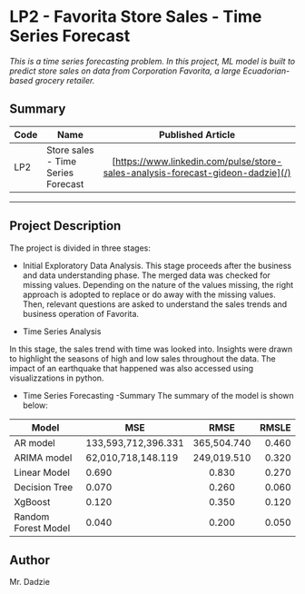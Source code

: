 # LP2 - Favorita Store Sales - Time Series Forecast
*This is a time series forecasting problem. In this project,  ML model is built to predict store sales on data from Corporation Favorita, a large Ecuadorian-based grocery retailer.*

## Summary
| Code      | Name        | Published Article |  
|-----------|-------------|:-------------:|
| LP2       | Store sales - Time Series Forecast    |  [https://www.linkedin.com/pulse/store-sales-analysis-forecast-gideon-dadzie](/) | 
--------------------------------------------------

## Project Description
The project is divided in three stages: 
*	Initial Exploratory Data Analysis.
This stage proceeds after the business and data understanding phase. The merged data was checked for missing values. Depending on the nature of the values missing, the right approach is adopted to replace or do away with the missing values. Then, relevant questions are asked to understand the sales trends and business operation of Favorita.


* Time Series Analysis

In this stage, the sales trend with time was looked into. Insights were drawn to highlight the seasons of high  and low sales throughout the data. The impact of an earthquake that happened was also accessed using visualizzations in python. 

*	Time Series Forecasting -Summary 
The summary of the model is shown below:

| Model      | MSE       | RMSE|  RMSLE|
|-----------|-------------|:-------------:|------:|
| AR model      |  133,593,712,396.331| 365,504.740  |0.460|
|ARIMA model |   62,010,718,148.119    | 249,019.510        |   0.320   |     
|Linear Model|  0.690 |  0.830 |  0.270  |     
|Decision Tree|  0.070 |  0.260 | 0.060  |   
|XgBoost| 0.120 |0.350 | 0.120|  
|Random Forest Model|0.040 |0.200 | 0.050| 

  

## Author
Mr. Dadzie
